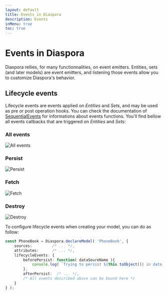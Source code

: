 ```yaml
---
layout: default
title: Events in Diaspora
description: Events
inMenu: true
toc: true
---
```


# Events in Diaspora

Diaspora rellies, for many functionnalities, on event emitters. Entities, sets (and later models) are event emitters, and listening those events allow you to customize Diaspora's behavior.

## Lifecycle events

Lifecycle events are events applied on *Entities* and *Sets*, and may be used as pre or post operation hooks. You can check the documentation of [SequentialEvents](https://gerkindev.github.io/SequentialEvent.js/) for informations about events functions. You'll find bellow all events callbacks that are triggered on *Entities* and *Sets*:

<div class="tabs" markdown="1">
<div class="tab" data-ref="all-events" markdown="1">

### All events

![All events](/assets/content/guides/lifecycle_events_all.svg)

</div>
<div class="tab" data-ref="persist" markdown="1">

### Persist

![Persist](/assets/content/guides/lifecycle_events_persist.svg)

</div>
<div class="tab" data-ref="fetch" markdown="1">

### Fetch

![Fetch](/assets/content/guides/lifecycle_events_fetch.svg)

</div>
<div class="tab" data-ref="destroy" markdown="1">

### Destroy

![Destroy](/assets/content/guides/lifecycle_events_destroy.svg)

</div>
</div>

To configure lifecycle events when creating your model, you can do as follow:

```ts
const PhoneBook = Diaspora.declareModel( 'PhoneBook', {
	sources:         /* ... */,
	attributes:      /* ... */,
	lifecycleEvents: {
		beforePersist: function( dataSoureName ){
			console.log( `Trying to persist ${this.toObject()} in data source ${ dataSoureName }` );
		},
		afterPersist:  /* ... */,
		/* All events described above can be bound here */
	}
} );
```